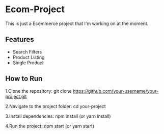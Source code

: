 # Ecom-Project

This is just a Ecommerce project that I'm working on at the moment.

## Features

- Search Filters
- Product Listing
- Single Product

## How to Run

1.Clone the repository:
git clone https://github.com/your-username/your-project.git

2.Navigate to the project folder:
cd your-project

3.Install dependencies:
npm install (or yarn install)

4.Run the project:
npm start (or yarn start)
